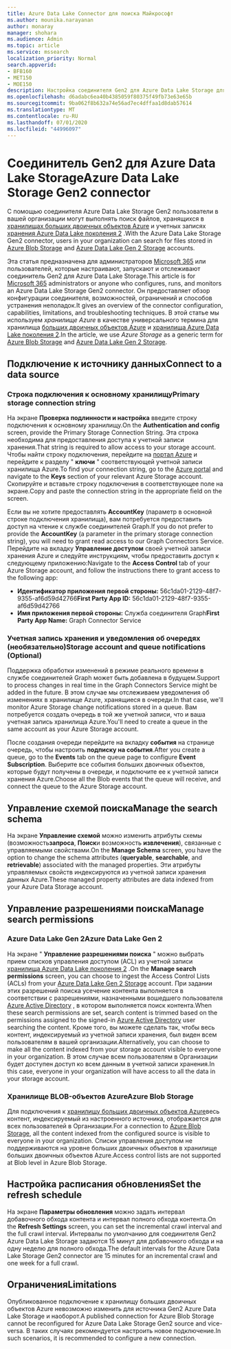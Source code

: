 ```yaml
---
title: Azure Data Lake Connector для поиска Майкрософт
ms.author: mounika.narayanan
author: monaray
manager: shohara
ms.audience: Admin
ms.topic: article
ms.service: mssearch
localization_priority: Normal
search.appverid:
- BFB160
- MET150
- MOE150
description: Настройка соединителя Gen2 для Azure Data Lake Storage для поиска Майкрософт
ms.openlocfilehash: d6adabc6ea40b4385059f80375f49fb73e63e65b
ms.sourcegitcommit: 9ba062f8b632a74e56ad7ec4dffaa1d8dab57614
ms.translationtype: MT
ms.contentlocale: ru-RU
ms.lasthandoff: 07/01/2020
ms.locfileid: "44996097"
---
```

# <a name="azure-data-lake-storage-gen2-connector"></a><span data-ttu-id="d3c16-103">Соединитель Gen2 для Azure Data Lake Storage</span><span class="sxs-lookup"><span data-stu-id="d3c16-103">Azure Data Lake Storage Gen2 connector</span></span>

<span data-ttu-id="d3c16-104">С помощью соединителя Azure Data Lake Storage Gen2 пользователи в вашей организации могут выполнять поиск файлов, хранящихся в [хранилищах больших двоичных объектов Azure](https://docs.microsoft.com/azure/storage/blobs/storage-blobs-introduction) и учетных записях [хранения Azure Data Lake поколения 2](https://docs.microsoft.com/azure/storage/blobs/data-lake-storage-introduction) .</span><span class="sxs-lookup"><span data-stu-id="d3c16-104">With the Azure Data Lake Storage Gen2 connector, users in your organization can search for files stored in [Azure Blob Storage](https://docs.microsoft.com/azure/storage/blobs/storage-blobs-introduction) and [Azure Data Lake Gen 2 Storage](https://docs.microsoft.com/azure/storage/blobs/data-lake-storage-introduction) accounts.</span></span>

<span data-ttu-id="d3c16-105">Эта статья предназначена для администраторов [Microsoft 365](https://www.microsoft.com/microsoft-365) или пользователей, которые настраивают, запускают и отслеживают соединитель Gen2 для Azure Data Lake Storage.</span><span class="sxs-lookup"><span data-stu-id="d3c16-105">This article is for [Microsoft 365](https://www.microsoft.com/microsoft-365) administrators or anyone who configures, runs, and monitors an Azure Data Lake Storage Gen2 connector.</span></span> <span data-ttu-id="d3c16-106">Он предоставляет обзор конфигурации соединителя, возможностей, ограничений и способов устранения неполадок.</span><span class="sxs-lookup"><span data-stu-id="d3c16-106">It gives an overview of the connector configuration, capabilities, limitations, and troubleshooting techniques.</span></span> <span data-ttu-id="d3c16-107">В этой статье мы используем *хранилище Azure* в качестве универсального термина для хранилища [больших двоичных объектов Azure](https://docs.microsoft.com/azure/storage/blobs/storage-blobs-introduction) и [хранилища Azure Data Lake поколения 2](https://docs.microsoft.com/azure/storage/blobs/data-lake-storage-introduction).</span><span class="sxs-lookup"><span data-stu-id="d3c16-107">In the article, we use *Azure Storage* as a generic term for [Azure Blob Storage](https://docs.microsoft.com/azure/storage/blobs/storage-blobs-introduction) and [Azure Data Lake Gen 2 Storage](https://docs.microsoft.com/azure/storage/blobs/data-lake-storage-introduction).</span></span>

## <a name="connect-to-a-data-source"></a><span data-ttu-id="d3c16-108">Подключение к источнику данных</span><span class="sxs-lookup"><span data-stu-id="d3c16-108">Connect to a data source</span></span>
### <a name="primary-storage-connection-string"></a><span data-ttu-id="d3c16-109">Строка подключения к основному хранилищу</span><span class="sxs-lookup"><span data-stu-id="d3c16-109">Primary storage connection string</span></span> 
<span data-ttu-id="d3c16-110">На экране **Проверка подлинности и настройка** введите строку подключения к основному хранилищу.</span><span class="sxs-lookup"><span data-stu-id="d3c16-110">On the **Authentication and config** screen, provide the Primary Storage Connection String.</span></span> <span data-ttu-id="d3c16-111">Эта строка необходима для предоставления доступа к учетной записи хранения.</span><span class="sxs-lookup"><span data-stu-id="d3c16-111">That string is required to allow access to your storage account.</span></span> <span data-ttu-id="d3c16-112">Чтобы найти строку подключения, перейдите на [портал Azure](https://ms.portal.azure.com/#home) и перейдите к разделу " **ключи** " соответствующей учетной записи хранилища Azure.</span><span class="sxs-lookup"><span data-stu-id="d3c16-112">To find your connection string, go to the [Azure portal](https://ms.portal.azure.com/#home) and navigate to the **Keys** section of your relevant Azure Storage account.</span></span> <span data-ttu-id="d3c16-113">Скопируйте и вставьте строку подключения в соответствующее поле на экране.</span><span class="sxs-lookup"><span data-stu-id="d3c16-113">Copy and paste the connection string in the appropriate field on the screen.</span></span>

<span data-ttu-id="d3c16-114">Если вы не хотите предоставлять **AccountKey** (параметр в основной строке подключения хранилища), вам потребуется предоставить доступ на чтение к службе соединителей Graph.</span><span class="sxs-lookup"><span data-stu-id="d3c16-114">If you do not prefer to provide the **AccountKey** (a parameter in the primary storage connection string), you will need to grant read access to our Graph Connectors Service.</span></span> <span data-ttu-id="d3c16-115">Перейдите на вкладку **Управление доступом** своей учетной записи хранения Azure и следуйте инструкциям, чтобы предоставить доступ к следующему приложению:</span><span class="sxs-lookup"><span data-stu-id="d3c16-115">Navigate to the **Access Control** tab of your Azure Storage account, and follow the instructions there to grant access to the following app:</span></span>
* <span data-ttu-id="d3c16-116">**Идентификатор приложения первой стороны:** 56c1da01-2129-48f7-9355-af6d59d42766</span><span class="sxs-lookup"><span data-stu-id="d3c16-116">**First Party App ID:** 56c1da01-2129-48f7-9355-af6d59d42766</span></span>
* <span data-ttu-id="d3c16-117">**Имя приложения первой стороны:** Служба соединителя Graph</span><span class="sxs-lookup"><span data-stu-id="d3c16-117">**First Party App Name:** Graph Connector Service</span></span>

### <a name="storage-account-and-queue-notifications-optional"></a><span data-ttu-id="d3c16-118">Учетная запись хранения и уведомления об очередях (необязательно)</span><span class="sxs-lookup"><span data-stu-id="d3c16-118">Storage account and queue notifications (Optional)</span></span>
<span data-ttu-id="d3c16-119">Поддержка обработки изменений в режиме реального времени в службе соединителей Graph может быть добавлена в будущем.</span><span class="sxs-lookup"><span data-stu-id="d3c16-119">Support to process changes in real time in the Graph Connectors Service might be added in the future.</span></span> <span data-ttu-id="d3c16-120">В этом случае мы отслеживаем уведомления об изменениях в хранилище Azure, хранящиеся в очереди.</span><span class="sxs-lookup"><span data-stu-id="d3c16-120">In that case, we'll monitor Azure Storage change notifications stored in a queue.</span></span> <span data-ttu-id="d3c16-121">Вам потребуется создать очередь в той же учетной записи, что и ваша учетная запись хранилища Azure.</span><span class="sxs-lookup"><span data-stu-id="d3c16-121">You'll need to create a queue in the same account as your Azure Storage account.</span></span>

<span data-ttu-id="d3c16-122">После создания очереди перейдите на вкладку **события** на странице очередь, чтобы настроить **подписку на события**.</span><span class="sxs-lookup"><span data-stu-id="d3c16-122">After you create a queue, go to the **Events** tab on the queue page to configure **Event Subscription**.</span></span> <span data-ttu-id="d3c16-123">Выберите все события больших двоичных объектов, которые будут получены в очереди, и подключите ее к учетной записи хранения Azure.</span><span class="sxs-lookup"><span data-stu-id="d3c16-123">Choose all the Blob events that the queue will receive, and connect the queue to the Azure Storage account.</span></span>

## <a name="manage-the-search-schema"></a><span data-ttu-id="d3c16-124">Управление схемой поиска</span><span class="sxs-lookup"><span data-stu-id="d3c16-124">Manage the search schema</span></span>
<span data-ttu-id="d3c16-125">На экране **Управление схемой** можно изменить атрибуты схемы (возможность**запроса**, **Поиск**и возможность **извлечения**), связанные с управляемыми свойствами.</span><span class="sxs-lookup"><span data-stu-id="d3c16-125">On the **Manage Schema** screen, you have the option to change the schema attributes (**queryable**, **searchable**, and **retrievable**) associated with the managed properties.</span></span> <span data-ttu-id="d3c16-126">Эти атрибуты управляемых свойств индексируются из учетной записи хранения данных Azure.</span><span class="sxs-lookup"><span data-stu-id="d3c16-126">These managed property attributes are data indexed from your Azure Data Storage account.</span></span>

## <a name="manage-search-permissions"></a><span data-ttu-id="d3c16-127">Управление разрешениями поиска</span><span class="sxs-lookup"><span data-stu-id="d3c16-127">Manage search permissions</span></span>
### <a name="azure-data-lake-gen-2"></a><span data-ttu-id="d3c16-128">Azure Data Lake Gen 2</span><span class="sxs-lookup"><span data-stu-id="d3c16-128">Azure Data Lake Gen 2</span></span>
<span data-ttu-id="d3c16-129">На экране " **Управление разрешениями поиска** " можно выбрать прием списков управления доступом (ACL) из учетной записи [хранилища Azure Data Lake поколения 2](https://docs.microsoft.com/azure/storage/blobs/data-lake-storage-introduction) .</span><span class="sxs-lookup"><span data-stu-id="d3c16-129">On the **Manage search permissions** screen, you can choose to ingest the Access Control Lists (ACLs) from your [Azure Data Lake Gen 2 Storage](https://docs.microsoft.com/azure/storage/blobs/data-lake-storage-introduction) account.</span></span> <span data-ttu-id="d3c16-130">При задании этих разрешений поиска усечение контента выполняется в соответствии с разрешениями, назначенными вошедшего пользователя [Azure Active Directory](https://docs.microsoft.com/azure/active-directory/) , в котором выполняется поиск контента.</span><span class="sxs-lookup"><span data-stu-id="d3c16-130">When these search permissions are set, search content is trimmed based on the permissions assigned to the signed-in [Azure Active Directory](https://docs.microsoft.com/azure/active-directory/) user searching the content.</span></span> <span data-ttu-id="d3c16-131">Кроме того, вы можете сделать так, чтобы весь контент, индексируемый из учетной записи хранения, был виден всем пользователям в вашей организации.</span><span class="sxs-lookup"><span data-stu-id="d3c16-131">Alternatively, you can choose to make all the content indexed from your storage account visible to everyone in your organization.</span></span> <span data-ttu-id="d3c16-132">В этом случае всем пользователям в Организации будет доступен доступ ко всем данным в учетной записи хранения.</span><span class="sxs-lookup"><span data-stu-id="d3c16-132">In this case, everyone in your organization will have access to all the data in your storage account.</span></span>

### <a name="azure-blob-storage"></a><span data-ttu-id="d3c16-133">Хранилище BLOB-объектов Azure</span><span class="sxs-lookup"><span data-stu-id="d3c16-133">Azure Blob Storage</span></span>
<span data-ttu-id="d3c16-134">Для подключения к [хранилищу больших двоичных объектов Azure](https://docs.microsoft.com/azure/storage/blobs/storage-blobs-introduction)весь контент, индексируемый из настроенного источника, отображается для всех пользователей в Организации.</span><span class="sxs-lookup"><span data-stu-id="d3c16-134">For a connection to [Azure Blob Storage](https://docs.microsoft.com/azure/storage/blobs/storage-blobs-introduction), all the content indexed from the configured source is visible to everyone in your organization.</span></span> <span data-ttu-id="d3c16-135">Списки управления доступом не поддерживаются на уровне больших двоичных объектов в хранилище больших двоичных объектов Azure.</span><span class="sxs-lookup"><span data-stu-id="d3c16-135">Access control lists are not supported at Blob level in Azure Blob Storage.</span></span>

## <a name="set-the-refresh-schedule"></a><span data-ttu-id="d3c16-136">Настройка расписания обновления</span><span class="sxs-lookup"><span data-stu-id="d3c16-136">Set the refresh schedule</span></span>
<span data-ttu-id="d3c16-137">На экране **Параметры обновления** можно задать интервал добавочного обхода контента и интервал полного обхода контента.</span><span class="sxs-lookup"><span data-stu-id="d3c16-137">On the **Refresh Settings** screen, you can set the incremental crawl interval and the full crawl interval.</span></span> <span data-ttu-id="d3c16-138">Интервалы по умолчанию для соединителя Gen2 Azure Data Lake Storage задаются 15 минут для добавочного обхода и на одну неделю для полного обхода.</span><span class="sxs-lookup"><span data-stu-id="d3c16-138">The default intervals for the Azure Data Lake Storage Gen2 connector are 15 minutes for an incremental crawl and one week for a full crawl.</span></span>

## <a name="limitations"></a><span data-ttu-id="d3c16-139">Ограничения</span><span class="sxs-lookup"><span data-stu-id="d3c16-139">Limitations</span></span>
<span data-ttu-id="d3c16-140">Опубликованное подключение к хранилищу больших двоичных объектов Azure невозможно изменить для источника Gen2 Azure Data Lake Storage и наоборот.</span><span class="sxs-lookup"><span data-stu-id="d3c16-140">A published connection for Azure Blob Storage cannot be reconfigured for Azure Data Lake Storage Gen2 source and vice-versa.</span></span> <span data-ttu-id="d3c16-141">В таких случаях рекомендуется настроить новое подключение.</span><span class="sxs-lookup"><span data-stu-id="d3c16-141">In such scenarios, it is recommended to configure a new connection.</span></span>